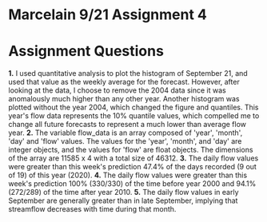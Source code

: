 # Marcelain 9/21 Assignment 4

# Assignment Questions

__1.__ I used quantitative analysis to plot the histogram of September 21, and used that value as the weekly average for the forecast. However, after looking at the data, I choose to remove the 2004 data since it was anomalously much higher than any other year. Another histogram was plotted without the year 2004, which changed the figure and quantiles. This year's flow data represents the 10% quantile values, which compelled me to change all future forecasts to represent a much lower than average flow year.
__2.__ The variable flow_data is an array composed of 'year', 'month', 'day' and 'flow' values. The values for the 'year', 'month', and 'day' are integer objects, and the values for 'flow' are float objects. The dimensions of the array are 11585 x 4 with a total size of 46312.
__3.__ The daily flow values were greater than this week's prediction 47.4% of the days recorded (9 out of 19) of this year (2020).
__4.__ The daily flow values were greater than this week's prediction 100% (330/330) of the time before year 2000 and 94.1% (272/289) of the time after year 2010.
__5.__ The daily flow values in early September are generally greater than in late September, implying that streamflow decreases with time during that month. 